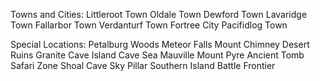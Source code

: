 Towns and Cities:
Littleroot Town
Oldale Town
Dewford Town
Lavaridge Town
Fallarbor Town
Verdanturf Town
Fortree City
Pacifidlog Town

Special Locations:
Petalburg Woods
Meteor Falls
Mount Chimney
Desert Ruins
Granite Cave
Island Cave
Sea Mauville
Mount Pyre
Ancient Tomb
Safari Zone
Shoal Cave
Sky Pillar
Southern Island
Battle Frontier